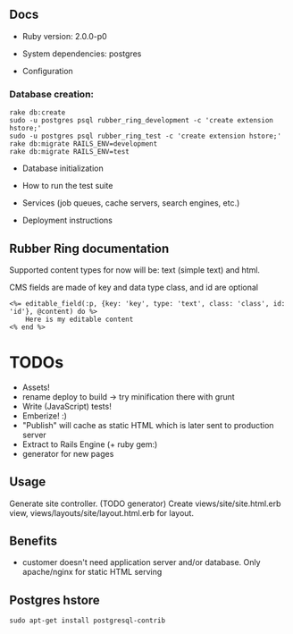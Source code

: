 ## Docs

* Ruby version: 2.0.0-p0

* System dependencies: postgres

* Configuration

### Database creation:

	rake db:create
    sudo -u postgres psql rubber_ring_development -c 'create extension hstore;'
    sudo -u postgres psql rubber_ring_test -c 'create extension hstore;'
    rake db:migrate RAILS_ENV=development
    rake db:migrate RAILS_ENV=test


* Database initialization

* How to run the test suite

* Services (job queues, cache servers, search engines, etc.)

* Deployment instructions

## Rubber Ring documentation

Supported content types for now will be: text (simple text) and html.

CMS fields are made of key and data type
class, and id are optional

	<%= editable_field(:p, {key: 'key', type: 'text', class: 'class', id: 'id'}, @content) do %>
  		Here is my editable content
	<% end %>


# TODOs
- Assets!
- rename deploy to build -> try minification there with grunt
- Write (JavaScript) tests!
- Emberize! :)
- "Publish" will cache as static HTML which is later sent to production server
- Extract to Rails Engine (+ ruby gem:)
- generator for new pages

## Usage

Generate site controller. (TODO generator)
Create views/site/site.html.erb view, views/layouts/site/layout.html.erb for layout.

## Benefits

- customer doesn't need application server and/or database. Only apache/nginx for static HTML serving 

## Postgres hstore

    sudo apt-get install postgresql-contrib

